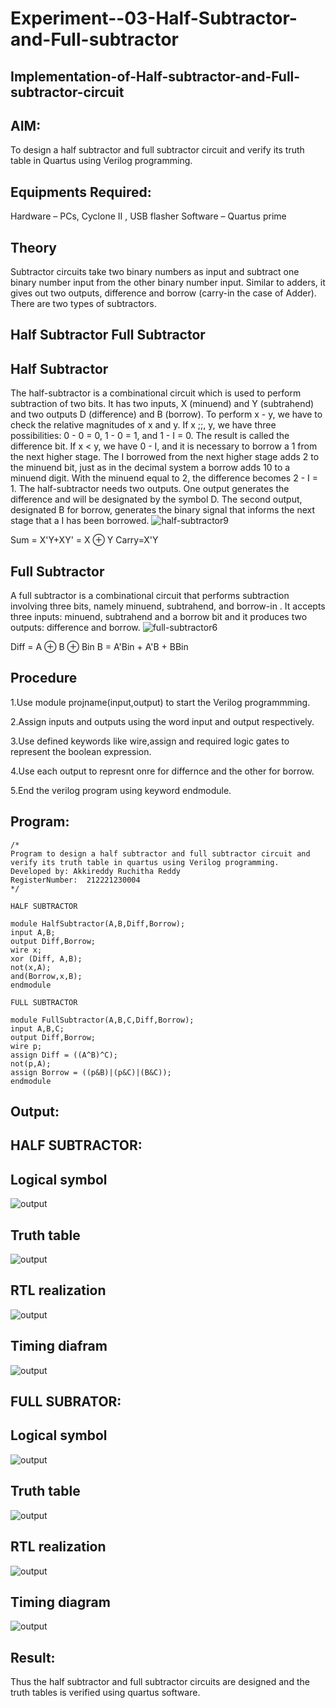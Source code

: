 # Experiment--03-Half-Subtractor-and-Full-subtractor
## Implementation-of-Half-subtractor-and-Full-subtractor-circuit
## AIM:
To design a half subtractor and full subtractor circuit and verify its truth table in Quartus using Verilog programming.

## Equipments Required:
Hardware – PCs, Cyclone II , USB flasher
Software – Quartus prime
## Theory
Subtractor circuits take two binary numbers as input and subtract one binary number input from the other binary number input. Similar to adders, it gives out two outputs, difference and borrow (carry-in the case of Adder). There are two types of subtractors.

## Half Subtractor Full Subtractor
## Half Subtractor
The half-subtractor is a combinational circuit which is used to perform subtraction of two bits. It has two inputs, X (minuend) and Y (subtrahend) and two outputs D (difference) and B (borrow). To perform x - y, we have to check the relative magnitudes of x and y. If x ;;, y, we have three possibilities: 0 - 0 = 0, 1 - 0 = 1, and 1 - I = 0. The result is called the difference bit. If x < y, we have 0 - I, and it is necessary to borrow a 1 from the next higher stage. The I borrowed from the next higher stage adds 2 to the minuend bit, just as in the decimal system a borrow adds 10 to a minuend digit. With the minuend equal to 2, the difference becomes 2 - I = 1. The half-subtractor needs two outputs. One output generates the difference and will be designated by the symbol D. The second output, designated B for borrow, generates the binary signal that informs the next stage that a I has been borrowed.
![half-subtractor9](https://user-images.githubusercontent.com/36288975/166112538-58c3bc7c-ee5d-4e6a-ac8d-8e8328efe27a.png)


Sum = X'Y+XY' = X ⊕ Y
Carry=X'Y

## Full Subtractor
A full subtractor is a combinational circuit that performs subtraction involving three bits, namely minuend, subtrahend, and borrow-in . It accepts three inputs: minuend, subtrahend and a borrow bit and it produces two outputs: difference and borrow. 
![full-subtractor6](https://user-images.githubusercontent.com/36288975/166112541-24c68359-3de8-4674-ae22-8272ffc385ed.png)


Diff = A ⊕ B ⊕ Bin B = A'Bin + A'B + BBin

## Procedure

1.Use module projname(input,output) to start the Verilog programmming.

2.Assign inputs and outputs using the word input and output respectively.

3.Use defined keywords like wire,assign and required logic gates to represent the boolean expression.

4.Use each output to represnt onre for differnce and the other for borrow.

5.End the verilog program using keyword endmodule.


## Program:
```
/*
Program to design a half subtractor and full subtractor circuit and verify its truth table in quartus using Verilog programming.
Developed by: Akkireddy Ruchitha Reddy
RegisterNumber:  212221230004
*/
```
```
HALF SUBTRACTOR

module HalfSubtractor(A,B,Diff,Borrow);
input A,B;
output Diff,Borrow;
wire x;
xor (Diff, A,B);
not(x,A);
and(Borrow,x,B);
endmodule

FULL SUBTRACTOR

module FullSubtractor(A,B,C,Diff,Borrow);
input A,B,C;
output Diff,Borrow;
wire p;
assign Diff = ((A^B)^C);
not(p,A);
assign Borrow = ((p&B)|(p&C)|(B&C));
endmodule
```

## Output:
## HALF SUBTRACTOR:
## Logical symbol
![output](https://github.com/RuchithaReddy28/Experiment--03-Half-Subtractor-and-Full-subtractor/blob/main/de-1.png?raw=true)
## Truth table
![output](https://github.com/RuchithaReddy28/Experiment--03-Half-Subtractor-and-Full-subtractor/blob/main/de-2.png?raw=true)
## RTL realization
![output](https://github.com/RuchithaReddy28/Experiment--03-Half-Subtractor-and-Full-subtractor/blob/main/de-3.png?raw=true)
## Timing diafram
![output](https://github.com/RuchithaReddy28/Experiment--03-Half-Subtractor-and-Full-subtractor/blob/main/de-4.png?raw=true)
## FULL SUBRATOR:
## Logical symbol
![output](https://github.com/RuchithaReddy28/Experiment--03-Half-Subtractor-and-Full-subtractor/blob/main/de-5.png?raw=true)
## Truth table
![output](https://github.com/RuchithaReddy28/Experiment--03-Half-Subtractor-and-Full-subtractor/blob/main/de-6.png?raw=true)
## RTL realization
![output](https://github.com/RuchithaReddy28/Experiment--03-Half-Subtractor-and-Full-subtractor/blob/main/de-7.png?raw=true)
## Timing diagram
![output](https://github.com/RuchithaReddy28/Experiment--03-Half-Subtractor-and-Full-subtractor/blob/main/de-8.png?raw=true)
## Result:
Thus the half subtractor and full subtractor circuits are designed and the truth tables is verified using quartus software.
